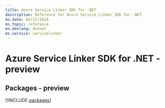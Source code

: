 ```yaml
---
title: Azure Service Linker SDK for .NET
description: Reference for Azure Service Linker SDK for .NET
ms.date: 02/12/2024
ms.topic: reference
ms.devlang: dotnet
ms.service: servicelinker
---
```

# Azure Service Linker SDK for .NET - preview
## Packages - preview
[!INCLUDE [packages](service-linker-index.md)]